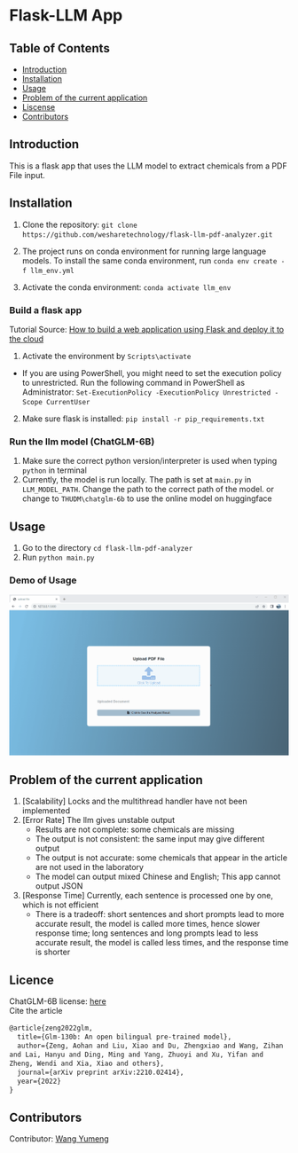 # Flask-LLM App
## Table of Contents
- [Introduction](#introduction)
- [Installation](#installation)
- [Usage](#usage)
- [Problem of the current application](#problem-of-the-current-application)
- [Liscense](#liscence)
- [Contributors](#contributors)
## Introduction
This is a flask app that uses the LLM model to extract chemicals from a PDF File input.
## Installation
1. Clone the repository: `git clone https://github.com/wesharetechnology/flask-llm-pdf-analyzer.git`

2. The project runs on conda environment for running large language models. To install the same conda environment, run `conda env create -f llm_env.yml`

3. Activate the conda environment: `conda activate llm_env`
### Build a flask app
Tutorial Source: [How to build a web application using Flask and deploy it to the cloud](https://www.freecodecamp.org/news/how-to-build-a-web-application-using-flask-and-deploy-it-to-the-cloud-3551c985e492/)

1. Activate the environment by `Scripts\activate` 

  - If you are using PowerShell, you might need to set the execution policy to unrestricted. Run the following command in PowerShell as Administrator: `Set-ExecutionPolicy -ExecutionPolicy Unrestricted -Scope CurrentUser`

2. Make sure flask is installed: `pip install -r pip_requirements.txt`

### Run the llm model (ChatGLM-6B)
1. Make sure the correct python version/interpreter is used when typing `python` in terminal
2. Currently, the model is run locally. The path is set at `main.py` in `LLM_MODEL_PATH`. Change the path to the correct path of the model. or change to `THUDM\chatglm-6b` to use the online model on huggingface
## Usage
1. Go to the directory `cd flask-llm-pdf-analyzer`
2. Run `python main.py`
### Demo of Usage
![](graphics/demo.gif)
## Problem of the current application
1. [Scalability] Locks and the multithread handler have not been implemented
2. [Error Rate] The llm gives unstable output
    - Results are not complete: some chemicals are missing
    - The output is not consistent: the same input may give different output
    - The output is not accurate: some chemicals that appear in the article are not used in the laboratory
    - The model can output mixed Chinese and English; This app cannot output JSON
3. [Response Time] Currently, each sentence is processed one by one, which is not efficient
    - There is a tradeoff: short sentences and short prompts lead to more accurate result, the model is called more times, hence slower response time; long sentences and long prompts lead to less accurate result, the model is called less times, and the response time is shorter
## Licence
ChatGLM-6B license: [here](https://github.com/THUDM/ChatGLM-6B/blob/main/MODEL_LICENSE)\
Cite the article
```
@article{zeng2022glm,
  title={Glm-130b: An open bilingual pre-trained model},
  author={Zeng, Aohan and Liu, Xiao and Du, Zhengxiao and Wang, Zihan and Lai, Hanyu and Ding, Ming and Yang, Zhuoyi and Xu, Yifan and Zheng, Wendi and Xia, Xiao and others},
  journal={arXiv preprint arXiv:2210.02414},
  year={2022}
}
```
## Contributors 
Contributor: [Wang Yumeng](https://github.com/Alexwwwwww)